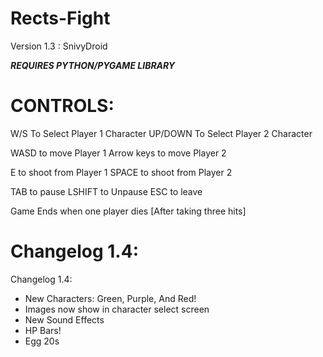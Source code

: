 # Rects-Fight   

Version 1.3 : SnivyDroid

***REQUIRES PYTHON/PYGAME LIBRARY***

# CONTROLS:
W/S To Select Player 1 Character
UP/DOWN To Select Player 2 Character

WASD to move Player 1
Arrow keys to move Player 2

E to shoot from Player 1
SPACE to shoot from Player 2

TAB to pause 
LSHIFT to Unpause 
ESC to leave

Game Ends when one player dies [After taking three hits]

# Changelog 1.4:
Changelog 1.4:
- New Characters: Green, Purple, And Red!
- Images now show in character select screen
- New Sound Effects
- HP Bars!
- Egg 20s
